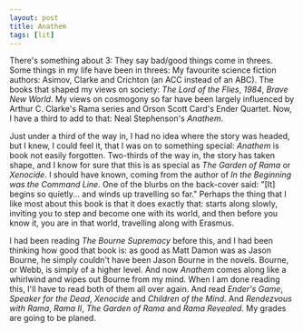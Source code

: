 ```yaml
---
layout: post
title: Anathem
tags: [lit]
---
```


There's something about 3: They say bad/good things come in threes. Some things
in my life have been in threes: My favourite science fiction authors: Asimov,
Clarke and Crichton (an ACC instead of an ABC). The books that shaped my views
on society: *The Lord of the Flies*, *1984*, *Brave New World*. My views on
cosmogony so far have been largely influenced by Arthur C. Clarke's Rama series
and Orson Scott Card's Ender Quartet. Now, I have a third to add to that: Neal
Stephenson's *Anathem*.

Just under a third of the way in, I had no idea where the story was headed, but
I knew, I could feel it, that I was on to something special: *Anathem* is book
not easily forgotten. Two-thirds of the way in, the story has taken shape, and I
know for sure that this is as special as *The Garden of Rama* or *Xenocide*. I
should have known, coming from the author of *In the Beginning was the Command
Line*. One of the blurbs on the back-cover said: "[It] begins so quietly... and
winds up travelling so far." Perhaps the thing that I like most about this book
is that it does exactly that: starts along slowly, inviting you to step and
become one with its world, and then before you know it, you are in that world,
travelling along with Erasmus.

I had been reading *The Bourne Supremacy* before this, and I had been thinking
how good that book is: as good as Matt Damon was as Jason Bourne, he simply
couldn't have been Jason Bourne in the novels. Bourne, or Webb, is simply of a
higher level. And now *Anathem* comes along like a whirlwind and wipes out
Bourne from my mind. When I am done reading this, I'll have to read both of them
all over again. And read *Ender's Game*, *Speaker for the Dead*, *Xenocide* and
*Children of the Mind*. And *Rendezvous with Rama*, *Rama II*, *The Garden of
Rama* and *Rama Revealed*. My grades are going to be planed.
